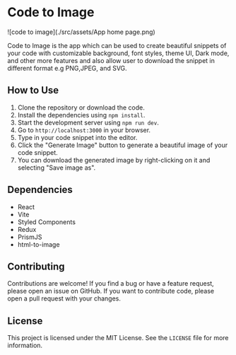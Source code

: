 # Code to Image

![code to image](./src/assets/App home page.png)

Code to Image is the app which can be used to create beautiful snippets of your code with customizable background, font styles, theme UI, Dark mode, and other more features and also allow user to download the snippet in different format e.g PNG,JPEG, and SVG.

## How to Use

1. Clone the repository or download the code.
2. Install the dependencies using `npm install`.
3. Start the development server using `npm run dev`.
4. Go to `http://localhost:3000` in your browser.
5. Type in your code snippet into the editor.
6. Click the "Generate Image" button to generate a beautiful image of your code snippet.
7. You can download the generated image by right-clicking on it and selecting "Save image as".

## Dependencies

- React
- Vite
- Styled Components
- Redux
- PrismJS
- html-to-image

## Contributing

Contributions are welcome! If you find a bug or have a feature request, please open an issue on GitHub. If you want to contribute code, please open a pull request with your changes.

## License

This project is licensed under the MIT License. See the `LICENSE` file for more information.
